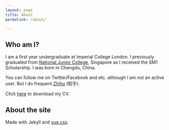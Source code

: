 ```yaml
---
layout: page
title: About
permalink: /about/

---
```


## Who am I?
I am a first year undergraduate at Imperial College London.
I previously graduated from [National Junior College](http://www.nationaljc.moe.edu.sg),
Singapore as I received the SM1 Scholarship. I was
born in Chengdu, China.

You can follow me on Twitter/Facebook and etc. although I am not an
active user.  But I do
frequent [Zhihu](http://www.zhihu.com/people/luo-yicheng) (知乎).

Click [here](/public/cv.pdf) to download my CV.

## About the site
Made with Jekyll and [yue.css](https://github.com/lepture/yue.css).

